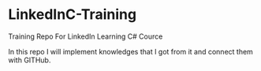 # LinkedInC-Training
Training Repo For LinkedIn Learning C# Cource

In this repo I will implement knowledges that I got from it and connect them with GITHub.
